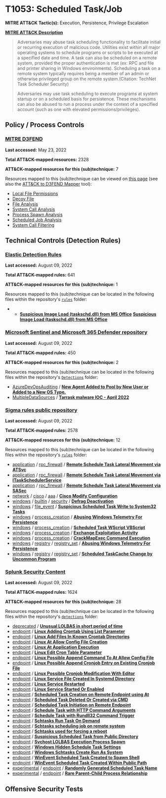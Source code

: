 # T1053: Scheduled Task/Job
**MITRE ATT&CK Tactic(s):** Execution, Persistence, Privilege Escalation

**[MITRE ATT&CK Description](https://attack.mitre.org/techniques/T1053)**
<blockquote>Adversaries may abuse task scheduling functionality to facilitate initial or recurring execution of malicious code. Utilities exist within all major operating systems to schedule programs or scripts to be executed at a specified date and time. A task can also be scheduled on a remote system, provided the proper authentication is met (ex: RPC and file and printer sharing in Windows environments). Scheduling a task on a remote system typically requires being a member of an admin or otherwise privileged group on the remote system.(Citation: TechNet Task Scheduler Security)

Adversaries may use task scheduling to execute programs at system startup or on a scheduled basis for persistence. These mechanisms can also be abused to run a process under the context of a specified account (such as one with elevated permissions/privileges).</blockquote>

## Policy / Process Controls
### [MITRE D3FEND](https://d3fend.mitre.org/)
**Last accessed:** May 23, 2022

**Total ATT&CK-mapped resources:** 2328

**ATT&CK-mapped resources for this (sub)technique:** 7

Resources mapped to this (sub)technique can be viewed on [this page](https://d3fend.mitre.org/) (see also the [ATT&CK to D3FEND Mapper](https://d3fend.mitre.org/tools/attack-mapper) tool):

* [Local File Permissions](https://d3fend.mitre.org/technique/d3f:LocalFilePermissions)
* [Decoy File](https://d3fend.mitre.org/technique/d3f:DecoyFile)
* [File Analysis](https://d3fend.mitre.org/technique/d3f:FileAnalysis)
* [System Call Analysis](https://d3fend.mitre.org/technique/d3f:SystemCallAnalysis)
* [Process Spawn Analysis](https://d3fend.mitre.org/technique/d3f:ProcessSpawnAnalysis)
* [Scheduled Job Analysis](https://d3fend.mitre.org/technique/d3f:ScheduledJobAnalysis)
* [System Call Filtering](https://d3fend.mitre.org/technique/d3f:SystemCallFiltering)

## Technical Controls (Detection Rules)
### [Elastic Detection Rules](https://github.com/elastic/detection-rules)
**Last accessed:** August 09, 2022

**Total ATT&CK-mapped rules:** 641

**ATT&CK-mapped resources for this (sub)technique:** 1

Resources mapped to this (sub)technique can be located in the following files within the repository's <code>[rules](https://github.com/elastic/detection-rules/tree/main/rules)</code> folder:

* * **[Suspicious Image Load (taskschd.dll) from MS Office](https://github.com/elastic/detection-rules/blob/main/rules/windows/persistence_suspicious_image_load_scheduled_task_ms_office.toml)**
**[Suspicious Image Load (taskschd.dll) from MS Office](https://github.com/elastic/detection-rules/blob/main/rules/windows/persistence_suspicious_image_load_scheduled_task_ms_office.toml)**

### [Microsoft Sentinel and Microsoft 365 Defender repository](https://github.com/Azure/Azure-Sentinel)
**Last accessed:** August 09, 2022

**Total ATT&CK-mapped rules:** 450

**ATT&CK-mapped resources for this (sub)technique:** 2

Resources mapped to this (sub)technique can be located in the following files within the repository's <code>[Detections](https://github.com/Azure/Azure-Sentinel/tree/master/Detections)</code> folder:

* [AzureDevOpsAuditing](https://github.com/Azure/Azure-Sentinel/tree/master/Detections/AzureDevOpsAuditing/) / **[New Agent Added to Pool by New User or Added to a New OS Type.](https://github.com/Azure/Azure-Sentinel/blob/master/Detections/AzureDevOpsAuditing/NewAgentAddedToPoolbyNewUserorofNewOS.yaml)**
* [MultipleDataSources](https://github.com/Azure/Azure-Sentinel/tree/master/Detections/MultipleDataSources/) / **[Tarrask malware IOC - April 2022](https://github.com/Azure/Azure-Sentinel/blob/master/Detections/MultipleDataSources/TarraskHashIoC.yaml)**

### [Sigma rules public repository](https://github.com/SigmaHQ/sigma)
**Last accessed:** August 09, 2022

**Total ATT&CK-mapped rules:** 2578

**ATT&CK-mapped resources for this (sub)technique:** 12

Resources mapped to this (sub)technique can be located in the following files within the repository's <code>[rules](https://github.com/SigmaHQ/sigma/tree/master/rules)</code> folder:

* [application](https://github.com/SigmaHQ/sigma/tree/master/rules/application/) / [rpc_firewall](https://github.com/SigmaHQ/sigma/tree/master/rules/application/rpc_firewall/) / **[Remote Schedule Task Lateral Movement via ATSvc](https://github.com/SigmaHQ/sigma/blob/master/rules/application/rpc_firewall/rpc_firewall_atsvc_lateral_movement.yml)**
* [application](https://github.com/SigmaHQ/sigma/tree/master/rules/application/) / [rpc_firewall](https://github.com/SigmaHQ/sigma/tree/master/rules/application/rpc_firewall/) / **[Remote Schedule Task Lateral Movement via ITaskSchedulerService](https://github.com/SigmaHQ/sigma/blob/master/rules/application/rpc_firewall/rpc_firewall_itaskschedulerservice_lateral_movement.yml)**
* [application](https://github.com/SigmaHQ/sigma/tree/master/rules/application/) / [rpc_firewall](https://github.com/SigmaHQ/sigma/tree/master/rules/application/rpc_firewall/) / **[Remote Schedule Task Lateral Movement via SASec](https://github.com/SigmaHQ/sigma/blob/master/rules/application/rpc_firewall/rpc_firewall_sasec_lateral_movement.yml)**
* [network](https://github.com/SigmaHQ/sigma/tree/master/rules/network/) / [cisco](https://github.com/SigmaHQ/sigma/tree/master/rules/network/cisco/) / [aaa](https://github.com/SigmaHQ/sigma/tree/master/rules/network/cisco/aaa/) / **[Cisco Modify Configuration](https://github.com/SigmaHQ/sigma/blob/master/rules/network/cisco/aaa/cisco_cli_modify_config.yml)**
* [windows](https://github.com/SigmaHQ/sigma/tree/master/rules/windows/) / [builtin](https://github.com/SigmaHQ/sigma/tree/master/rules/windows/builtin/) / [security](https://github.com/SigmaHQ/sigma/tree/master/rules/windows/builtin/security/) / **[Defrag Deactivation](https://github.com/SigmaHQ/sigma/blob/master/rules/windows/builtin/security/win_apt_slingshot.yml)**
* [windows](https://github.com/SigmaHQ/sigma/tree/master/rules/windows/) / [file_event](https://github.com/SigmaHQ/sigma/tree/master/rules/windows/file_event/) / **[Suspicious Scheduled Task Write to System32 Tasks](https://github.com/SigmaHQ/sigma/blob/master/rules/windows/file_event/file_event_win_susp_task_write.yml)**
* [windows](https://github.com/SigmaHQ/sigma/tree/master/rules/windows/) / [process_creation](https://github.com/SigmaHQ/sigma/tree/master/rules/windows/process_creation/) / **[Abusing Windows Telemetry For Persistence](https://github.com/SigmaHQ/sigma/blob/master/rules/windows/process_creation/proc_creation_win_abusing_windows_telemetry_for_persistence.yml)**
* [windows](https://github.com/SigmaHQ/sigma/tree/master/rules/windows/) / [process_creation](https://github.com/SigmaHQ/sigma/tree/master/rules/windows/process_creation/) / **[Scheduled Task WScript VBScript](https://github.com/SigmaHQ/sigma/blob/master/rules/windows/process_creation/proc_creation_win_apt_actinium_persistence.yml)**
* [windows](https://github.com/SigmaHQ/sigma/tree/master/rules/windows/) / [process_creation](https://github.com/SigmaHQ/sigma/tree/master/rules/windows/process_creation/) / **[Exchange Exploitation Activity](https://github.com/SigmaHQ/sigma/blob/master/rules/windows/process_creation/proc_creation_win_apt_hafnium.yml)**
* [windows](https://github.com/SigmaHQ/sigma/tree/master/rules/windows/) / [process_creation](https://github.com/SigmaHQ/sigma/tree/master/rules/windows/process_creation/) / **[CrackMapExec Command Execution](https://github.com/SigmaHQ/sigma/blob/master/rules/windows/process_creation/proc_creation_win_susp_crackmapexec_execution.yml)**
* [windows](https://github.com/SigmaHQ/sigma/tree/master/rules/windows/) / [registry](https://github.com/SigmaHQ/sigma/tree/master/rules/windows/registry/) / [registry_set](https://github.com/SigmaHQ/sigma/tree/master/rules/windows/registry/registry_set/) / **[Abusing Windows Telemetry For Persistence](https://github.com/SigmaHQ/sigma/blob/master/rules/windows/registry/registry_set/registry_set_abusing_windows_telemetry_for_persistence.yml)**
* [windows](https://github.com/SigmaHQ/sigma/tree/master/rules/windows/) / [registry](https://github.com/SigmaHQ/sigma/tree/master/rules/windows/registry/) / [registry_set](https://github.com/SigmaHQ/sigma/tree/master/rules/windows/registry/registry_set/) / **[Scheduled TaskCache Change by Uncommon Program](https://github.com/SigmaHQ/sigma/blob/master/rules/windows/registry/registry_set/registry_set_taskcache_entry.yml)**

### [Splunk Security Content](https://github.com/splunk/security_content)
**Last accessed:** August 09, 2022

**Total ATT&CK-mapped rules:** 1624

**ATT&CK-mapped resources for this (sub)technique:** 28

Resources mapped to this (sub)technique can be located in the following files within the repository's <code>[detections](https://github.com/splunk/security_content/tree/develop/detections)</code> folder:

* [deprecated](https://github.com/splunk/security_content/tree/develop/detections/deprecated/) / **[Unusual LOLBAS in short period of time](https://github.com/splunk/security_content/blob/develop/detections/deprecated/ssa___unusual_lolbas_in_short_period_of_time.yml)**
* [endpoint](https://github.com/splunk/security_content/tree/develop/detections/endpoint/) / **[Linux Adding Crontab Using List Parameter](https://github.com/splunk/security_content/blob/develop/detections/endpoint/linux_adding_crontab_using_list_parameter.yml)**
* [endpoint](https://github.com/splunk/security_content/tree/develop/detections/endpoint/) / **[Linux Add Files In Known Crontab Directories](https://github.com/splunk/security_content/blob/develop/detections/endpoint/linux_add_files_in_known_crontab_directories.yml)**
* [endpoint](https://github.com/splunk/security_content/tree/develop/detections/endpoint/) / **[Linux At Allow Config File Creation](https://github.com/splunk/security_content/blob/develop/detections/endpoint/linux_at_allow_config_file_creation.yml)**
* [endpoint](https://github.com/splunk/security_content/tree/develop/detections/endpoint/) / **[Linux At Application Execution](https://github.com/splunk/security_content/blob/develop/detections/endpoint/linux_at_application_execution.yml)**
* [endpoint](https://github.com/splunk/security_content/tree/develop/detections/endpoint/) / **[Linux Edit Cron Table Parameter](https://github.com/splunk/security_content/blob/develop/detections/endpoint/linux_edit_cron_table_parameter.yml)**
* [endpoint](https://github.com/splunk/security_content/tree/develop/detections/endpoint/) / **[Linux Possible Append Command To At Allow Config File](https://github.com/splunk/security_content/blob/develop/detections/endpoint/linux_possible_append_command_to_at_allow_config_file.yml)**
* [endpoint](https://github.com/splunk/security_content/tree/develop/detections/endpoint/) / **[Linux Possible Append Cronjob Entry on Existing Cronjob File](https://github.com/splunk/security_content/blob/develop/detections/endpoint/linux_possible_append_cronjob_entry_on_existing_cronjob_file.yml)**
* [endpoint](https://github.com/splunk/security_content/tree/develop/detections/endpoint/) / **[Linux Possible Cronjob Modification With Editor](https://github.com/splunk/security_content/blob/develop/detections/endpoint/linux_possible_cronjob_modification_with_editor.yml)**
* [endpoint](https://github.com/splunk/security_content/tree/develop/detections/endpoint/) / **[Linux Service File Created In Systemd Directory](https://github.com/splunk/security_content/blob/develop/detections/endpoint/linux_service_file_created_in_systemd_directory.yml)**
* [endpoint](https://github.com/splunk/security_content/tree/develop/detections/endpoint/) / **[Linux Service Restarted](https://github.com/splunk/security_content/blob/develop/detections/endpoint/linux_service_restarted.yml)**
* [endpoint](https://github.com/splunk/security_content/tree/develop/detections/endpoint/) / **[Linux Service Started Or Enabled](https://github.com/splunk/security_content/blob/develop/detections/endpoint/linux_service_started_or_enabled.yml)**
* [endpoint](https://github.com/splunk/security_content/tree/develop/detections/endpoint/) / **[Scheduled Task Creation on Remote Endpoint using At](https://github.com/splunk/security_content/blob/develop/detections/endpoint/scheduled_task_creation_on_remote_endpoint_using_at.yml)**
* [endpoint](https://github.com/splunk/security_content/tree/develop/detections/endpoint/) / **[Scheduled Task Deleted Or Created via CMD](https://github.com/splunk/security_content/blob/develop/detections/endpoint/scheduled_task_deleted_or_created_via_cmd.yml)**
* [endpoint](https://github.com/splunk/security_content/tree/develop/detections/endpoint/) / **[Scheduled Task Initiation on Remote Endpoint](https://github.com/splunk/security_content/blob/develop/detections/endpoint/scheduled_task_initiation_on_remote_endpoint.yml)**
* [endpoint](https://github.com/splunk/security_content/tree/develop/detections/endpoint/) / **[Schedule Task with HTTP Command Arguments](https://github.com/splunk/security_content/blob/develop/detections/endpoint/schedule_task_with_http_command_arguments.yml)**
* [endpoint](https://github.com/splunk/security_content/tree/develop/detections/endpoint/) / **[Schedule Task with Rundll32 Command Trigger](https://github.com/splunk/security_content/blob/develop/detections/endpoint/schedule_task_with_rundll32_command_trigger.yml)**
* [endpoint](https://github.com/splunk/security_content/tree/develop/detections/endpoint/) / **[Schtasks Run Task On Demand](https://github.com/splunk/security_content/blob/develop/detections/endpoint/schtasks_run_task_on_demand.yml)**
* [endpoint](https://github.com/splunk/security_content/tree/develop/detections/endpoint/) / **[Schtasks scheduling job on remote system](https://github.com/splunk/security_content/blob/develop/detections/endpoint/schtasks_scheduling_job_on_remote_system.yml)**
* [endpoint](https://github.com/splunk/security_content/tree/develop/detections/endpoint/) / **[Schtasks used for forcing a reboot](https://github.com/splunk/security_content/blob/develop/detections/endpoint/schtasks_used_for_forcing_a_reboot.yml)**
* [endpoint](https://github.com/splunk/security_content/tree/develop/detections/endpoint/) / **[Suspicious Scheduled Task from Public Directory](https://github.com/splunk/security_content/blob/develop/detections/endpoint/suspicious_scheduled_task_from_public_directory.yml)**
* [endpoint](https://github.com/splunk/security_content/tree/develop/detections/endpoint/) / **[Svchost LOLBAS Execution Process Spawn](https://github.com/splunk/security_content/blob/develop/detections/endpoint/svchost_exe_lolbas_execution_process_spawn.yml)**
* [endpoint](https://github.com/splunk/security_content/tree/develop/detections/endpoint/) / **[Windows Hidden Schedule Task Settings](https://github.com/splunk/security_content/blob/develop/detections/endpoint/windows_hidden_schedule_task_settings.yml)**
* [endpoint](https://github.com/splunk/security_content/tree/develop/detections/endpoint/) / **[Windows Schtasks Create Run As System](https://github.com/splunk/security_content/blob/develop/detections/endpoint/windows_schtasks_create_run_as_system.yml)**
* [endpoint](https://github.com/splunk/security_content/tree/develop/detections/endpoint/) / **[WinEvent Scheduled Task Created to Spawn Shell](https://github.com/splunk/security_content/blob/develop/detections/endpoint/winevent_scheduled_task_created_to_spawn_shell.yml)**
* [endpoint](https://github.com/splunk/security_content/tree/develop/detections/endpoint/) / **[WinEvent Scheduled Task Created Within Public Path](https://github.com/splunk/security_content/blob/develop/detections/endpoint/winevent_scheduled_task_created_within_public_path.yml)**
* [experimental](https://github.com/splunk/security_content/tree/develop/detections/experimental/) / [endpoint](https://github.com/splunk/security_content/tree/develop/detections/experimental/endpoint/) / **[Randomly Generated Scheduled Task Name](https://github.com/splunk/security_content/blob/develop/detections/experimental/endpoint/randomly_generated_scheduled_task_name.yml)**
* [experimental](https://github.com/splunk/security_content/tree/develop/detections/experimental/) / [endpoint](https://github.com/splunk/security_content/tree/develop/detections/experimental/endpoint/) / **[Rare Parent-Child Process Relationship](https://github.com/splunk/security_content/blob/develop/detections/experimental/endpoint/ssa___rare_parent_process_relationship_lolbas.yml)**


## Offensive Security Tests
